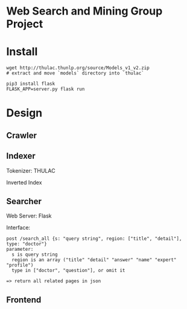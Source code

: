 Web Search and Mining Group Project
========

# Install

```
wget http://thulac.thunlp.org/source/Models_v1_v2.zip
# extract and move `models` directory into `thulac`

pip3 install flask
FLASK_APP=server.py flask run
```

# Design

## Crawler

## Indexer
Tokenizer: THULAC

Inverted Index

## Searcher
Web Server: Flask

Interface:

```
post /search_all {s: "query string", region: ["title", "detail"], type: "doctor"}
parameter:
  s is query string
  region is an array ("title" "detail" "answer" "name" "expert" "profile")
  type in ["doctor", "question"], or omit it
  
=> return all related pages in json
```

## Frontend

